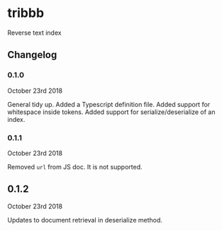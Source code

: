 # tribbb
Reverse text index


## Changelog

### 0.1.0

October 23rd 2018

General tidy up. Added a Typescript definition file. Added support for whitespace inside tokens. Added
support for serialize/deserialize of an index. 

### 0.1.1

October 23rd 2018

Removed `url` from JS doc. It is not supported.


## 0.1.2

October 23rd 2018

Updates to document retrieval in deserialize method.
